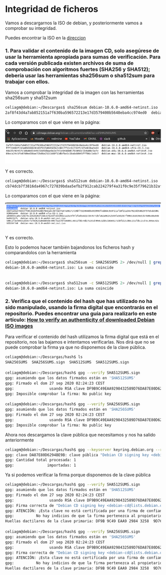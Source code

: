 # Integridad de ficheros

Vamos a descargarnos la ISO de debian, y posteriormente vamos a comprobar su integridad.

Puedes encontrar la ISO en la [direccion](https://cdimage.debian.org/debian-cd/current/amd64/iso-cd/)


### 1. Para validar el contenido de la imagen CD, solo asegúrese de usar la herramienta apropiada para sumas de verificación. Para cada versión publicada existen archivos de suma de comprobación con algoritmos fuertes (SHA256 y SHA512); debería usar las herramientas sha256sum o sha512sum para trabajar con ellos.

Vamos a comprobar la integridad de la imagen con las herramientas sha256sum y sha512sum

```sh
celiagm@debian:~/Descargas$ sha256sum debian-10.6.0-amd64-netinst.iso 
2af8f43d4a7ab852151a7f630ba596572213e17d3579400b5648eba4cc974ed0  debian-10.6.0-amd64-netinst.iso
```

Lo comparamos con el que viene en la página:

![sha256sum.png](https://github.com/CeliaGMqrz/integridad_firmas_autentificacion/blob/main/capturas/sha256sum.png)

Y es correcto.

```sh
celiagm@debian:~/Descargas$ sha512sum debian-10.6.0-amd64-netinst.iso 
cb74dcb7f3816da4967c727839bdaa5efb2f912cab224279f4a31f0c9e35f79621b32afe390195d5e142d66cedc03d42f48874eba76eae23d1fac22d618cb669  debian-10.6.0-amd64-netinst.iso
```
Lo comparamos con el que viene en la página:

![sha512.png](https://github.com/CeliaGMqrz/integridad_firmas_autentificacion/blob/main/capturas/sha512.png)

Y es correcto.

Esto lo podemos hacer también bajandonos los ficheros hash y comparandolos con la herramienta

```sh
celiagm@debian:~/Descargas$ sha256sum -c SHA256SUMS 2> /dev/null | grep debian-10.6.0-amd64-netinst.iso
debian-10.6.0-amd64-netinst.iso: La suma coincide


celiagm@debian:~/Descargas$ sha512sum -c SHA512SUMS 2> /dev/null | grep debian-10.6.0-amd64-netinst.iso
debian-10.6.0-amd64-netinst.iso: La suma coincide

```

### 2. Verifica que el contenido del hash que has utilizado no ha sido manipulado, usando la firma digital que encontrarás en el repositorio. Puedes encontrar una guía para realizarlo en este artículo: [How to verify an authenticity of downloaded Debian ISO images](https://linuxconfig.org/how-to-verify-an-authenticity-of-downloaded-debian-iso-images)


Para verificar el contenido del hash utilizamos la firma digital que está en el repositorio, nos las bajamos e intentamos verificarlas. Nos dirá que no se puede comprobar la firma ya que no disponemos de la clave pública.

```sh
celiagm@debian:~/Descargas/hash$ ls
SHA256SUMS  SHA256SUMS.sign  SHA512SUMS  SHA512SUMS.sign

celiagm@debian:~/Descargas/hash$ gpg --verify SHA512SUMS.sign 
gpg: asumiendo que los datos firmados están en 'SHA512SUMS'
gpg: Firmado el dom 27 sep 2020 02:24:23 CEST
gpg:                usando RSA clave DF9B9C49EAA9298432589D76DA87E80D6294BE9B
gpg: Imposible comprobar la firma: No public key

celiagm@debian:~/Descargas/hash$ gpg --verify SHA256SUMS.sign 
gpg: asumiendo que los datos firmados están en 'SHA256SUMS'
gpg: Firmado el dom 27 sep 2020 02:24:23 CEST
gpg:                usando RSA clave DF9B9C49EAA9298432589D76DA87E80D6294BE9B
gpg: Imposible comprobar la firma: No public key

```
Ahora nos descargamos la clave pública que necesitamos y nos ha salido anteriormente

```sh
celiagm@debian:~/Descargas/hash$ gpg --keyserver keyring.debian.org --recv 6294BE9B
gpg: clave DA87E80D6294BE9B: clave pública "Debian CD signing key <debian-cd@lists.debian.org>" importada
gpg: Cantidad total procesada: 1
gpg:               importadas: 1

```
Ya si podemos verificar la firma porque disponemos de la clave pública

```sh
celiagm@debian:~/Descargas/hash$ gpg --verify SHA512SUMS.sign 
gpg: asumiendo que los datos firmados están en 'SHA512SUMS'
gpg: Firmado el dom 27 sep 2020 02:24:23 CEST
gpg:                usando RSA clave DF9B9C49EAA9298432589D76DA87E80D6294BE9B
gpg: Firma correcta de "Debian CD signing key <debian-cd@lists.debian.org>" [desconocido]
gpg: ATENCIÓN: ¡Esta clave no está certificada por una firma de confianza!
gpg:          No hay indicios de que la firma pertenezca al propietario.
Huellas dactilares de la clave primaria: DF9B 9C49 EAA9 2984 3258  9D76 DA87 E80D 6294 BE9B

celiagm@debian:~/Descargas/hash$ gpg --verify SHA256SUMS.sign 
gpg: asumiendo que los datos firmados están en 'SHA256SUMS'
gpg: Firmado el dom 27 sep 2020 02:24:23 CEST
gpg:                usando RSA clave DF9B9C49EAA9298432589D76DA87E80D6294BE9B
gpg: Firma correcta de "Debian CD signing key <debian-cd@lists.debian.org>" [desconocido]
gpg: ATENCIÓN: ¡Esta clave no está certificada por una firma de confianza!
gpg:          No hay indicios de que la firma pertenezca al propietario.
Huellas dactilares de la clave primaria: DF9B 9C49 EAA9 2984 3258  9D76 DA87 E80D 6294 BE9B

```
